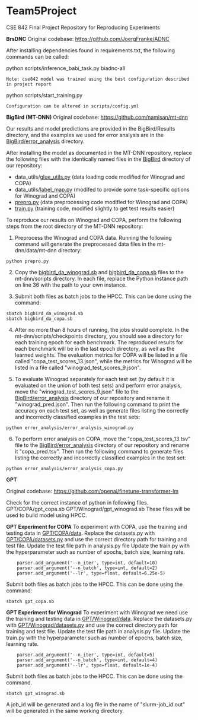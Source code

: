 # Team5Project
CSE 842 Final Project Repository for Reproducing Experiments


**BrsDNC**
Original codebase: https://github.com/JoergFranke/ADNC

After installing dependencies found in requirements.txt, the following commands can be called:

  python scripts/inference_babi_task.py biadnc-all
 
    
    Note: cse842 model was trained using the best configuration described in project report
    
  
  python scripts/start_training.py
  
    Configuration can be altered in scripts/config.yml
    
  
  
**BigBird (MT-DNN)** Original codebase: https://github.com/namisan/mt-dnn

Our results and model predictions are provided in the BigBird/Results directory, and the examples we used for error analysis are in the [BigBird/error_analysis](BigBird/error_analysis) directory.

After installing the model as documented in the MT-DNN repository, replace the following files with the identically named files in the [BigBird](BigBird) directory of our repository:
* data_utils/[glue_utils.py](BigBird/glue_utils.py) (data loading code modified for Winograd and COPA)
* data_utils/[label_map.py](BigBird/label_map.py) (modifed to provide some task-specific options for Winograd and COPA)
* [prepro.py](BigBird/prepro.py) (data preprocessing code modified for Winograd and COPA)
* [train.py](BigBird/train.py) (training code, modified slightly to get test results easier)

To reproduce our results on Winograd and COPA, perform the following steps from the root directory of the MT-DNN repository:
1. Preprocess the Winograd and COPA data. Running the following command will generate the preprocessed data files in the mt-dnn/data/mt-dnn directory:
```
python prepro.py
```
2. Copy the [bigbird_da_winograd.sb](BigBird/bigbird_da_winograd.sb) and [bigbird_da_copa.sb](BigBird/bigbird_da_copa.sb) files to the mt-dnn/scripts directory. In each file, replace the Python instance path on line 36 with the path to your own instance.

3. Submit both files as batch jobs to the HPCC. This can be done using the command:
```
sbatch bigbird_da_winograd.sb
sbatch bigbird_da_copa.sb
```

4. After no more than 8 hours of running, the jobs should complete. In the mt-dnn/scripts/checkpoints directory, you should see a directory for each training epoch for each benchmark. The reproduced results for each benchmark will be in the last epoch directory, as well as the learned weights. The evaluation metrics for COPA will be listed in a file called "copa_test_scores_13.json", while the metrics for Winograd will be listed in a file called "winograd_test_scores_9.json".

5. To evaluate Winograd separately for each test set (by default it is evaluated on the union of both test sets) and perform error analysis, move the "winograd_test_scores_9.json" file to the [BigBird/error_analysis](BigBird/error_analysis) directory of our repository and rename it "winograd_pred.json". Then run the following command to print the accuracy on each test set, as well as generate files listing the correctly and incorrectly classified examples in the test sets:
```
python error_analysis/error_analysis_winograd.py
```

6. To perform error analysis on COPA, move the "copa_test_scores_13.tsv" file to the [BigBird/error_analysis](BigBird/error_analysis) directory of our repository and rename it "copa_pred.tsv". Then run the following command to generate files listing the correctly and incorrectly classified examples in the test set:
```
python error_analysis/error_analysis_copa.py
```
**GPT** 

Original codebase: https://github.com/openai/finetune-transformer-lm

Check for the correct instance of python in following files.
GPT/COPA/gpt_copa.sb
GPT/Winograd/gpt_winograd.sb
These files will be used to build model using HPCC.

**GPT Experiment for COPA**
To experiment with COPA, use the training and testing data in [GPT/COPA/data](GPT/COPA/data).
Replace the datasets.py with [GPT/COPA/datasets.py](GPT/COPA/datasets.py) and use the correct directory path for training and test file.
Update the test file path in analysis.py file
Update the train.py with the hyperparameter such as number of epochs, batch size, learning rate.
```
    parser.add_argument('--n_iter', type=int, default=10)
    parser.add_argument('--n_batch', type=int, default=2)
    parser.add_argument('--lr', type=float, default=6.25e-5)
```
Submit both files as batch jobs to the HPCC. This can be done using the command:
```
sbatch gpt_copa.sb
```
**GPT Experiment for Winograd**
To experiment with Winograd we need use the training and testing data in [GPT/Winograd/data](GPT/Winograd/data). Replace the datasets.py with [GPT/Winograd/datasets.py](GPT/Winograd/datasets.py) and use the correct directory path for training and test file.
Update the test file path in analysis.py file.
Update the train.py with the hyperparameter such as number of epochs, batch size, learning rate.
```
    parser.add_argument('--n_iter', type=int, default=5)
    parser.add_argument('--n_batch', type=int, default=4)
    parser.add_argument('--lr', type=float, default=1e-4)
```
Submit both files as batch jobs to the HPCC. This can be done using the command.

```
sbatch gpt_winograd.sb
```


A job_id will be generated and a log file in the name of "slurm-job_id.out" will be generated in the same working directory.

